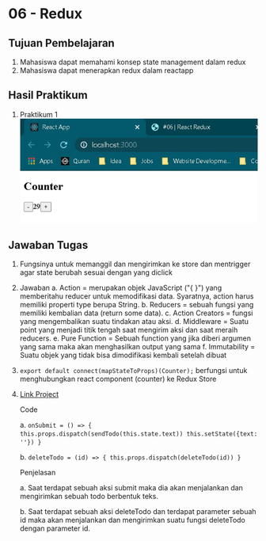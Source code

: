 # 06 - Redux

## Tujuan Pembelajaran

1. Mahasiswa dapat memahami konsep state management dalam redux
2. Mahasiswa dapat menerapkan redux dalam reactapp

## Hasil Praktikum

1. Praktikum 1
   ![SS](img/Screenshot_1.jpg)

## Jawaban Tugas

1. Fungsinya untuk memanggil dan mengirimkan ke store dan mentrigger agar state berubah sesuai dengan yang diclick
2. Jawaban
   a. Action = merupakan objek JavaScript ("{ }") yang memberitahu reducer untuk memodifikasi data. Syaratnya, action harus memiliki properti type berupa String.
   b. Reducers = sebuah fungsi yang memiliki kembalian data (return some data).
   c. Action Creators = fungsi yang mengembalikan suatu tindakan atau aksi.
   d. Middleware = Suatu point yang menjadi titik tengah saat mengirim aksi dan saat meraih reducers.
   e. Pure Function = Sebuah function yang jika diberi argumen yang sama maka akan menghasilkan output yang sama
   f. Immutability = Suatu objek yang tidak bisa dimodifikasi kembali setelah dibuat
3. `export default connect(mapStateToProps)(Counter);` berfungsi untuk menghubungkan react component (counter) ke Redux Store
4. [Link Project](https://github.com/mnindrazaka/react-redux-firebase-todoapp/blob/master/src/containers/TodoPage/index.js)

   Code

   a. `onSubmit = () => { this.props.dispatch(sendTodo(this.state.text)) this.setState({text: ''}) }`

   b. `deleteTodo = (id) => { this.props.dispatch(deleteTodo(id)) }`

   Penjelasan

   a. Saat terdapat sebuah aksi submit maka dia akan menjalankan dan mengirimkan sebuah todo berbentuk teks.

   b. Saat terdapat sebuah aksi deleteTodo dan terdapat parameter sebuah id maka akan menjalankan dan mengirimkan suatu fungsi deleteTodo dengan parameter id.
